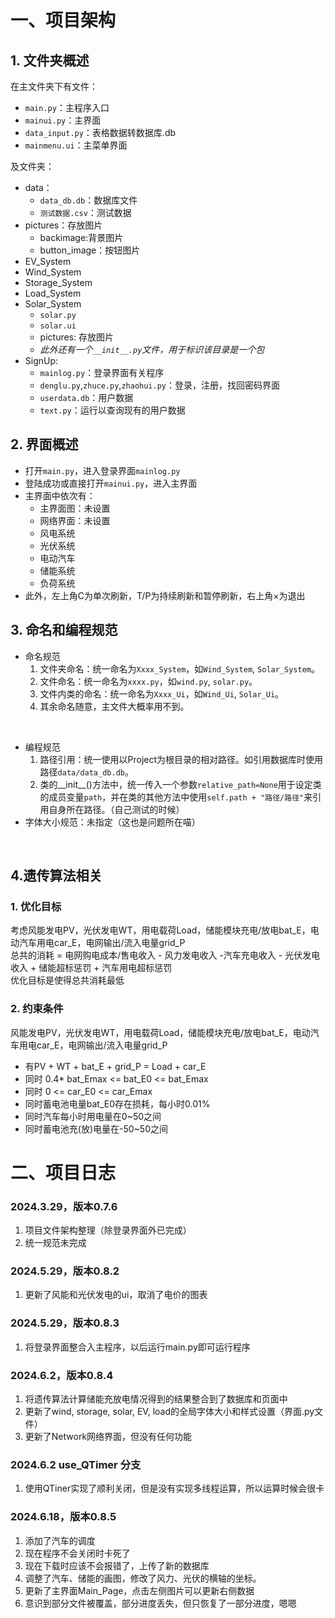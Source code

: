 # 一、项目架构
## 1. 文件夹概述
在主文件夹下有文件：
- `main.py`：主程序入口
- `mainui.py`：主界面
- `data_input.py`：表格数据转数据库.db
- `mainmenu.ui`：主菜单界面

及文件夹：
- data：
  - `data_db.db`：数据库文件
  - `测试数据.csv`：测试数据
- pictures：存放图片
  - backimage:背景图片
  - button_image：按钮图片
- EV_System
- Wind_System
- Storage_System
- Load_System
- Solar_System
  - `solar.py`
  - `solar.ui`
  - pictures: 存放图片
  - *此外还有一个`__init__.py`文件，用于标识该目录是一个包*
- SignUp:
  - `mainlog.py`：登录界面有关程序
  - `denglu.py`,`zhuce.py`,`zhaohui.py`：登录，注册，找回密码界面
  - `userdata.db`：用户数据
  - `text.py`：运行以查询现有的用户数据

## 2. 界面概述
- 打开`main.py`，进入登录界面`mainlog.py`
- 登陆成功或直接打开`mainui.py`，进入主界面
- 主界面中依次有：
  - 主界面图：未设置
  - 网络界面：未设置
  - 风电系统
  - 光伏系统
  - 电动汽车
  - 储能系统
  - 负荷系统
- 此外，左上角C为单次刷新，T/P为持续刷新和暂停刷新，右上角×为退出

## 3. 命名和编程规范
- 命名规范
  1. 文件夹命名：统一命名为`Xxxx_System`，如`Wind_System`, `Solar_System`。
  2. 文件命名：统一命名为`xxxx.py`，如`wind.py`, `solar.py`。
  3. 文件内类的命名：统一命名为`Xxxx_Ui`，如`Wind_Ui`, `Solar_Ui`。
  4. 其余命名随意，主文件大概率用不到。
<br>

- 编程规范
  1. 路径引用：统一使用以Project为根目录的相对路径。如引用数据库时使用路径`data/data_db.db`。
  2. 类的__init__()方法中，统一传入一个参数`relative_path=None`用于设定类的成员变量`path`，并在类的其他方法中使用`self.path + "路径/路径"`来引用自身所在路径。（自己测试的时候）
 - 字体大小规范：未指定（这也是问题所在喵）
<br>   

## 4.遗传算法相关
 ###  1. 优化目标
  考虑风能发电PV，光伏发电WT，用电载荷Load，储能模块充电/放电bat_E，电动汽车用电car_E，电网输出/流入电量grid_P   
  总共的消耗 = 电网购电成本/售电收入 - 风力发电收入 -汽车充电收入 - 光伏发电收入 + 储能超标惩罚 + 汽车用电超标惩罚     
  优化目标是使得总共消耗最低
 ###  2. 约束条件
  风能发电PV，光伏发电WT，用电载荷Load，储能模块充电/放电bat_E，电动汽车用电car_E，电网输出/流入电量grid_P
  + 有PV + WT + bat_E + grid_P = Load + car_E
  + 同时  0.4* bat_Emax <= bat_E0 <= bat_Emax
  + 同时  0 <= car_E0 <= car_Emax
  + 同时蓄电池电量bat_E0存在损耗，每小时0.01%
  + 同时汽车每小时用电量在0~50之间
  + 同时蓄电池充(放)电量在-50~50之间


# 二、项目日志
### 2024.3.29，版本0.7.6
1. 项目文件架构整理（除登录界面外已完成）
2. 统一规范未完成
### 2024.5.29，版本0.8.2
1. 更新了风能和光伏发电的ui，取消了电价的图表 
### 2024.5.29，版本0.8.3
1. 将登录界面整合入主程序，以后运行main.py即可运行程序
### 2024.6.2，版本0.8.4
1. 将遗传算法计算储能充放电情况得到的结果整合到了数据库和页面中
2. 更新了wind, storage, solar, EV, load的全局字体大小和样式设置（界面.py文件）
3. 更新了Network网络界面，但没有任何功能
### 2024.6.2 use_QTimer 分支
1. 使用QTiner实现了顺利关闭，但是没有实现多线程运算，所以运算时候会很卡
### 2024.6.18，版本0.8.5
1. 添加了汽车的调度
2. 现在程序不会关闭时卡死了
3. 现在下载时应该不会报错了，上传了新的数据库
4. 调整了汽车、储能的画图，修改了风力、光伏的横轴的坐标。
5. 更新了主界面Main_Page，点击左侧图片可以更新右侧数据
6. 意识到部分文件被覆盖，部分进度丢失，但只恢复了一部分进度，嗯嗯
